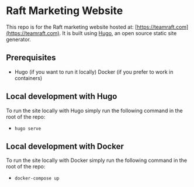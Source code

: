 # Raft Marketing Website

This repo is for the Raft marketing website hosted at: [https://teamraft.com](https://teamraft.com). It is built using [Hugo](https://gohugo.io), an open source static site generator.

## Prerequisites

- Hugo (if you want to run it locally)
 Docker (if you prefer to work in containers)

## Local development with Hugo

 To run the site locally with Hugo simply run the following command in the root of the repo:

- `hugo serve`

## Local development with Docker

 To run the site locally with Docker simply run the following command in the root of the repo:

- `docker-compose up`
